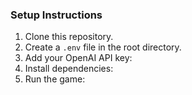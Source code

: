 ### Setup Instructions

1. Clone this repository.
2. Create a `.env` file in the root directory.
3. Add your OpenAI API key:
4. Install dependencies:
5. Run the game:
